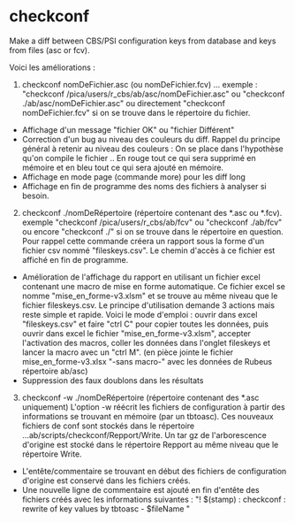 # checkconf
Make a diff between CBS/PSI configuration keys from database and keys from files (asc or fcv).

Voici les améliorations :

1) checkconf nomDeFichier.asc (ou nomDeFichier.fcv)   ... exemple : "checkconf /pica/users/r_cbs/ab/asc/nomDeFichier.asc"  ou "checkconf ./ab/asc/nomDeFichier.asc" ou directement "checkconf nomDeFichier.fcv" si on se trouve dans le répertoire du fichier.
- Affichage d'un message "fichier OK" ou "fichier Différent"
- Correction d'un bug au niveau des couleurs du diff. Rappel du principe général à retenir au niveau des couleurs : On se place dans l'hypothèse qu'on compile le fichier .. En rouge tout ce qui sera supprimé en mémoire et en bleu tout ce qui sera ajouté en mémoire. 
- Affichage en mode page (commande more) pour les diff long
- Affichage en fin de programme des noms des fichiers à analyser si besoin.

2) checkconf ./nomDeRépertoire (répertoire contenant des *.asc ou *.fcv). exemple "checkconf /pica/users/r_cbs/ab/fcv" ou "checkconf ./ab/fcv" ou encore "checkconf ./" si on se trouve dans le répertoire en question. Pour rappel cette commande créera un rapport sous la forme d'un fichier csv nommé "fileskeys.csv". Le chemin d'accès à ce fichier est affiché en fin de programme.
- Amélioration de l'affichage du rapport en utilisant un fichier excel contenant une macro de mise en forme automatique. Ce fichier excel se nomme "mise_en_forme-v3.xlsm" et se trouve au même niveau que le fichier fileskeys.csv. Le principe d'utilisation demande 3 actions mais reste simple et rapide. Voici le mode d'emploi : ouvrir dans excel "fileskeys.csv" et faire "ctrl C" pour copier toutes les données, puis ouvrir dans excel le fichier "mise_en_forme-v3.xlsm", accepter l'activation des macros, coller les données dans l'onglet fileskeys et lancer la macro avec un "ctrl M". (en pièce jointe le fichier mise_en_forme-v3.xlsx "-sans macro-" avec les données de Rubeus répertoire ab/asc)
- Suppression des faux doublons dans les résultats

3)  checkconf -w ./nomDeRépertoire (répertoire contenant des *.asc uniquement)
L'option -w réécrit les fichiers de configuration à partir des informations se trouvant en mémoire (par un tbtoasc). Ces nouveaux fichiers de conf sont stockés dans le répertoire ...ab/scripts/checkconf/Repport/Write. Un tar gz de l'arborescence d'origine est stocké dans le répertoire Repport au même niveau que le répertoire Write.
- L'entête/commentaire se trouvant en début des fichiers de configuration d'origine est conservé dans les fichiers créés.
- Une nouvelle ligne de commentaire est ajouté en fin d'entête des fichiers créés avec les informations suivantes : "!  $(stamp)	:  checkconf  :  rewrite of key values ​​by tbtoasc - $fileName "
